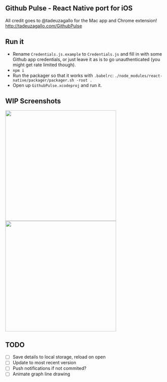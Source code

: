 ## Github Pulse - React Native port for iOS

All credit goes to @tadeuzagallo for the Mac app and Chrome extension!  http://tadeuzagallo.com/GithubPulse

## Run it

- Rename `Credentials.js.example` to `Credentials.js` and fill in with
some Github app credentials, or just leave it as is to go
unauthenticated (you might get rate limited though).
- `npm i`
- Run the packager so that it works with `.babelrc`: `./node_modules/react-native/packager/packager.sh -root .`
- Open up `GithubPulse.xcodeproj` and run it.

## WIP Screenshots

<a href="http://url.brentvatne.ca/1joK5.png"><img src="http://url.brentvatne.ca/1joK5.png" width="350"></a>
<a href="http://url.brentvatne.ca/1gif2.png"><img src="http://url.brentvatne.ca/1gif2.png" width="350"></a>

## TODO

- [ ] Save details to local storage, reload on open
- [ ] Update to most recent version
- [ ] Push notifications if not commited?
- [ ] Animate graph line drawing
